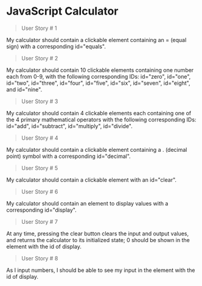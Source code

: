 # JavaScript Calculator

> User Story # 1

My calculator should contain a clickable element containing an = (equal sign) with a corresponding id="equals".

> User Story # 2

My calculator should contain 10 clickable elements containing one number each from 0-9, with the following corresponding IDs: id="zero", id="one", id="two", id="three", id="four", id="five", id="six", id="seven", id="eight", and id="nine".

> User Story # 3

My calculator should contain 4 clickable elements each containing one of the 4 primary mathematical operators with the following corresponding IDs: id="add", id="subtract", id="multiply", id="divide".

> User Story # 4

My calculator should contain a clickable element containing a . (decimal point) symbol with a corresponding id="decimal".

> User Story # 5

My calculator should contain a clickable element with an id="clear".

> User Story # 6

My calculator should contain an element to display values with a corresponding id="display".

> User Story # 7

At any time, pressing the clear button clears the input and output values, and returns the calculator to its initialized state; 0 should be shown in the element with the id of display.

> User Story # 8

As I input numbers, I should be able to see my input in the element with the id of display.
